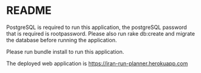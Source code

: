 # README

PostgreSQL is required to run this application, the postgreSQL password that is required is rootpassword. Please also run rake db:create and migrate the database before running the application.

Please run bundle install to run this application.

The deployed web application is https://iran-run-planner.herokuapp.com
